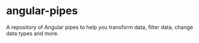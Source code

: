 # angular-pipes
A repository of Angular pipes to help you transform data, filter data, change data types and more.
